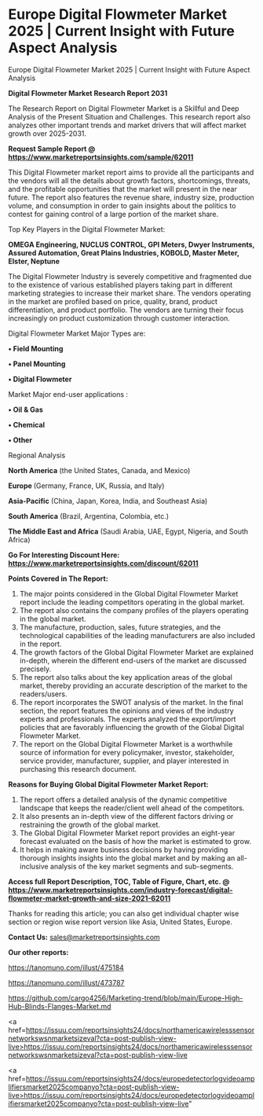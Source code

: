 # Europe Digital Flowmeter Market 2025 | Current Insight with Future Aspect Analysis
Europe Digital Flowmeter Market 2025 | Current Insight with Future Aspect Analysis

<strong>Digital Flowmeter Market Research Report 2031</strong>

The Research Report on Digital Flowmeter Market is a Skillful and Deep Analysis of the Present Situation and Challenges. This research report also analyzes other important trends and market drivers that will affect market growth over 2025-2031.

<strong>Request Sample Report @ <a href=https://www.marketreportsinsights.com/sample/62011>https://www.marketreportsinsights.com/sample/62011</a></strong>

This Digital Flowmeter market report aims to provide all the participants and the vendors will all the details about growth factors, shortcomings, threats, and the profitable opportunities that the market will present in the near future. The report also features the revenue share, industry size, production volume, and consumption in order to gain insights about the politics to contest for gaining control of a large portion of the market share.

Top Key Players in the Digital Flowmeter Market:

<strong>OMEGA Engineering, NUCLUS CONTROL, GPI Meters, Dwyer Instruments, Assured Automation, Great Plains Industries, KOBOLD, Master Meter, Elster, Neptune</strong>

The Digital Flowmeter Industry is severely competitive and fragmented due to the existence of various established players taking part in different marketing strategies to increase their market share. The vendors operating in the market are profiled based on price, quality, brand, product differentiation, and product portfolio. The vendors are turning their focus increasingly on product customization through customer interaction.

Digital Flowmeter Market Major Types are:

<strong>• Field Mounting

• Panel Mounting

• Digital Flowmeter</strong>

Market Major end-user applications :

<strong>• Oil & Gas

• Chemical

• Other</strong>

Regional Analysis

</u><strong><b>North America</b></strong> (the United States, Canada, and Mexico)

<strong><b>Europe </b></strong>(Germany, France, UK, Russia, and Italy)

<strong><b>Asia-Pacific</b></strong> (China, Japan, Korea, India, and Southeast Asia)

<strong><b>South America</b></strong> (Brazil, Argentina, Colombia, etc.)

<strong><b>The Middle East and Africa</b></strong> (Saudi Arabia, UAE, Egypt, Nigeria, and South Africa)

<strong>Go For Interesting Discount Here: <a href=https://www.marketreportsinsights.com/discount/62011>https://www.marketreportsinsights.com/discount/62011</a></strong>

<strong>Points Covered in The Report:</strong>
<ol>
  <li>The major points considered in the Global Digital Flowmeter Market report include the leading competitors operating in the global market.</li>
  <li>The report also contains the company profiles of the players operating in the global market.</li>
  <li>The manufacture, production, sales, future strategies, and the technological capabilities of the leading manufacturers are also included in the report.</li>
  <li>The growth factors of the Global Digital Flowmeter Market are explained in-depth, wherein the different end-users of the market are discussed precisely.</li>
  <li>The report also talks about the key application areas of the global market, thereby providing an accurate description of the market to the readers/users.</li>
  <li>The report incorporates the SWOT analysis of the market. In the final section, the report features the opinions and views of the industry experts and professionals. The experts analyzed the export/import policies that are favorably influencing the growth of the Global Digital Flowmeter Market.</li>
  <li>The report on the Global Digital Flowmeter Market is a worthwhile source of information for every policymaker, investor, stakeholder, service provider, manufacturer, supplier, and player interested in purchasing this research document.</li>
</ol>
<strong>Reasons for Buying Global Digital Flowmeter Market Report:</strong>

<ol>
  <li>The report offers a detailed analysis of the dynamic competitive landscape that keeps the reader/client well ahead of the competitors.</li>
  <li>It also presents an in-depth view of the different factors driving or restraining the growth of the global market.</li>
  <li>The Global Digital Flowmeter Market report provides an eight-year forecast evaluated on the basis of how the market is estimated to grow.</li>
  <li>It helps in making aware business decisions by having providing thorough insights insights into the global market and by making an all-inclusive analysis of the key market segments and sub-segments.</li>
</ol>
<strong>Access full Report Description, TOC, Table of Figure, Chart, etc. @ <a href=https://www.marketreportsinsights.com/industry-forecast/digital-flowmeter-market-growth-and-size-2021-62011>https://www.marketreportsinsights.com/industry-forecast/digital-flowmeter-market-growth-and-size-2021-62011</a></strong>


Thanks for reading this article; you can also get individual chapter wise section or region wise report version like Asia, United States, Europe.

<strong>Contact Us:</strong>
sales@marketreportsinsights.com

<strong>Our other reports:</strong>

<a href=https://tanomuno.com/illust/475184>https://tanomuno.com/illust/475184</a>

<a href=https://tanomuno.com/illust/473787>https://tanomuno.com/illust/473787</a>

<a href=https://github.com/cargo4256/Marketing-trend/blob/main/Europe-High-Hub-Blinds-Flanges-Market.md>https://github.com/cargo4256/Marketing-trend/blob/main/Europe-High-Hub-Blinds-Flanges-Market.md</a>

<a href=https://issuu.com/reportsinsights24/docs/northamericawirelesssensornetworkswsnmarketsizeval?cta=post-publish-view-live>https://issuu.com/reportsinsights24/docs/northamericawirelesssensornetworkswsnmarketsizeval?cta=post-publish-view-live</a>

<a href=https://issuu.com/reportsinsights24/docs/europedetectorlogvideoamplifiersmarket2025companyo?cta=post-publish-view-live>https://issuu.com/reportsinsights24/docs/europedetectorlogvideoamplifiersmarket2025companyo?cta=post-publish-view-live</a>"
